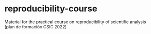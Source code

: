 # reproducibility-course
Material for the practical course on reproducibility of scientific analysis (plan de formación CSIC 2022)
